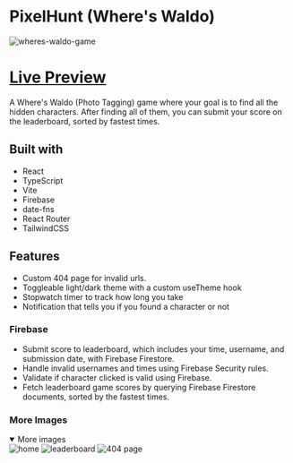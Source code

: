 # PixelHunt (Where's Waldo)
![wheres-waldo-game](https://github.com/cColds/wheres-waldo/assets/103373668/eddfb3e3-88b0-458c-9970-ac38de2e14d8)

# [Live Preview](https://wheres-waldo-74fe1.web.app/)

A Where's Waldo (Photo Tagging) game where your goal is to find all the hidden characters. After finding all of them, you can submit your score on the leaderboard, sorted by fastest times.

## Built with

-   React
-   TypeScript
-   Vite
-   Firebase
-   date-fns
-   React Router
-   TailwindCSS

## Features

-   Custom 404 page for invalid urls.
-   Toggleable light/dark theme with a custom useTheme hook
-   Stopwatch timer to track how long you
    take
-   Notification that tells you if you found a character or not

### Firebase

-   Submit score to leaderboard, which includes your time, username, and submission date, with Firebase Firestore.
-   Handle invalid usernames and times using Firebase Security rules.
-   Validate if character clicked is valid using Firebase.
-   Fetch leaderboard game scores by querying Firebase Firestore documents, sorted by the fastest times.

### More Images
<details open>
<summary>More images</summary>
<img src="https://github.com/cColds/wheres-waldo/assets/103373668/278006e2-ca73-4c15-a6ef-1f81e499e73b" alt="home">
<img src="https://github.com/cColds/wheres-waldo/assets/103373668/5b68fde4-ac60-4437-b3b5-31aaf72c7160" alt="leaderboard">
<img src="https://github.com/cColds/wheres-waldo/assets/103373668/687be7f7-199a-405d-b986-2cf113ae8cc0" alt="404 page">
    
</details>
